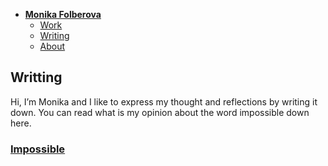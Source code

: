 - [**Monika Folberova**](./) <!-- Use `index.md` as well. `./` is a shortcut back to your home page `index.md` -->
    - [Work](work/index.md)
    - [Writing](writing/index.md)
    - [About](about.md)

## Writting

Hi, I’m Monika and I like to express my thought and reflections by writing it down. You can read what is my opinion about the word impossible down here.
 
### [Impossible](impossible.md) 
